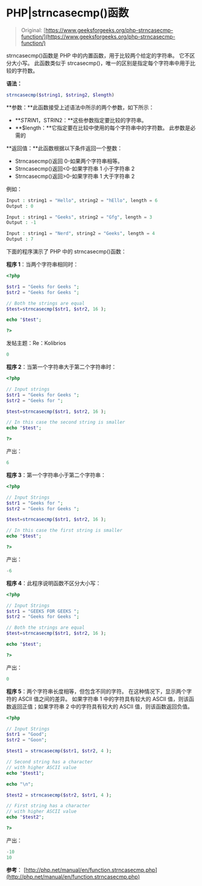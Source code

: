 # PHP|strncasecmp()函数

> Original: [https://www.geeksforgeeks.org/php-strncasecmp-function/](https://www.geeksforgeeks.org/php-strncasecmp-function/)

strncasecmp()函数是 PHP 中的内置函数，用于比较两个给定的字符串。 它不区分大小写。 此函数类似于 strcasecmp()，唯一的区别是指定每个字符串中用于比较的字符数。

**语法：**

```php
strncasecmp($string1, $string2, $length)
```

**参数：**此函数接受上述语法中所示的两个参数，如下所示：

*   **$STRIN1，$STRIN2：**这些参数指定要比较的字符串。
*   **$length：**它指定要在比较中使用的每个字符串中的字符数。 此参数是必需的

**返回值：**此函数根据以下条件返回一个整数：

*   Strncasecmp()返回 0-如果两个字符串相等。
*   Strncasecmp()返回<0-如果字符串 1 小于字符串 2
*   Strncasecmp()返回>0-如果字符串 1 大于字符串 2

例如：

```php
Input : string1 = "Hello", string2 = "hEllo", length = 6
Output : 0

Input : string1 = "Geeks", string2 = "Gfg", length = 3
Output : -1

Input : string1 = "Nerd", string2 = "Geeks", length = 4
Output : 7

```

下面的程序演示了 PHP 中的 strncasecmp()函数：

**程序 1**：当两个字符串相同时：

```php
<?php

$str1 = "Geeks for Geeks ";
$str2 = "Geeks for Geeks ";

// Both the strings are equal
$test=strncasecmp($str1, $str2, 16 ); 

echo "$test"; 

?>
```

发帖主题：Re：Kolibrios

```php
0
```

**程序 2**：当第一个字符串大于第二个字符串时：

```php
<?php

// Input strings
$str1 = "Geeks for Geeks ";
$str2 = "Geeks for ";

$test=strncasecmp($str1, $str2, 16 ); 

// In this case the second string is smaller
echo "$test"; 

?>
```

产出：

```php
6
```

**程序 3**：第一个字符串小于第二个字符串：

```php
<?php

// Input Strings
$str1 = "Geeks for ";
$str2 = "Geeks for Geeks ";

$test=strncasecmp($str1, $str2, 16 ); 

// In this case the first string is smaller
echo "$test"; 

?>
```

产出：

```php
-6
```

**程序 4**：此程序说明函数不区分大小写：

```php
<?php

// Input Strings
$str1 = "GEEKS FOR GEEKS ";
$str2 = "Geeks for Geeks ";

// Both the strings are equal
$test=strncasecmp($str1, $str2, 16 ); 

echo "$test"; 

?>
```

产出：

```php
0
```

**程序 5**：两个字符串长度相等，但包含不同的字符。 在这种情况下，显示两个字符的 ASCII 值之间的差异。 如果字符串 1 中的字符具有较大的 ASCII 值，则该函数返回正值；如果字符串 2 中的字符具有较大的 ASCII 值，则该函数返回负值。

```php
<?php

// Input Strings 
$str1 = "Good";
$str2 = "Goon";

$test1 = strncasecmp($str1, $str2, 4 ); 

// Second string has a character 
// with higher ASCII value
echo "$test1"; 

echo "\n";

$test2 = strncasecmp($str2, $str1, 4 ); 

// First string has a character 
// with higher ASCII value
echo "$test2"; 

?>
```

产出：

```php
-10
10

```

**参考**：
[http://php.net/manual/en/function.strncasecmp.php](http://php.net/manual/en/function.strncasecmp.php)
